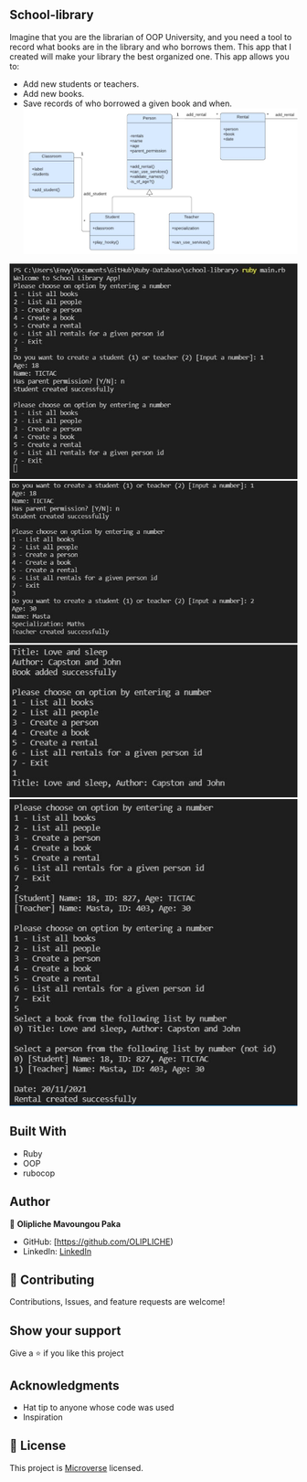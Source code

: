 ## School-library
Imagine that you are the librarian of OOP University, and you need a tool to record what books are in the library and who borrows them. This app that I created will make your library the best organized one. 
This app allows you to:
- Add new students or teachers.
- Add new books.
- Save records of who borrowed a given book and when.
![WebImages](./images/p0.JPG)

![WebImages](./images/p1.JPG)
![WebImages](./images/p2.JPG)
![WebImages](./images/p3.JPG)
![WebImages](./images/p4.JPG)
## Built With
- Ruby
- OOP
- rubocop

## Author
👤 **Olipliche Mavoungou Paka**
- GitHub: [https://github.com/OLIPLICHE)
- LinkedIn: [LinkedIn](https://www.linkedin.com/in/olipliche/)

## 🤝 Contributing
Contributions, Issues, and feature requests are welcome!

## Show your support
Give a ⭐️ if you like this project
## Acknowledgments
- Hat tip to anyone whose code was used
- Inspiration

## 📝 License
This project is [Microverse](https://www.microverse.org/) licensed.
